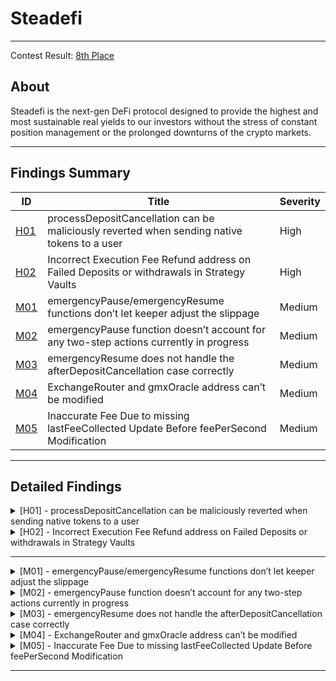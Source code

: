 # Steadefi

---

Contest Result: [8th Place](https://www.codehawks.com/contests/clo38mm260001la08daw5cbuf)

## About

Steadefi is the next-gen DeFi protocol designed to provide the highest and most sustainable real yields to our investors without the stress of constant position management or the prolonged downturns of the crypto markets.

---

## Findings Summary

| ID  | Title                            | Severity   |
|-----|----------------------------------|------------|
| [H01](#h01---xxx) | processDepositCancellation can be maliciously reverted when sending native tokens to a user                              | High       |
| [H02](#h02---xxx) | Incorrect Execution Fee Refund address on Failed Deposits or withdrawals in Strategy Vaults                              | High       |
| [M01](#m01---xxx) | emergencyPause/emergencyResume functions don’t let keeper adjust the slippage                              | Medium     |
| [M02](#m02---xxx) | emergencyPause function doesn’t account for any two-step actions currently in progress                              | Medium     |
| [M03](#m03---xxx) | emergencyResume does not handle the afterDepositCancellation case correctly                              | Medium     |
| [M04](#m04---xxx) | ExchangeRouter and gmxOracle address can’t be modified                              | Medium     |
| [M05](#m05---xxx) | Inaccurate Fee Due to missing lastFeeCollected Update Before feePerSecond Modification                              | Medium     |


---

## Detailed Findings

<details>
  <summary><a id="h01---xxx"></a>[H01] - processDepositCancellation can be maliciously reverted when sending native tokens to a user</summary>
  
  <br>

**Severity:** High

**Summary:** 

  The Strategy Vaults within the protocol use a two-step process for handling asset transfers via GMXv2. A **`createDeposit()`** transaction is followed by a callback function (**`afterDepositExecution()`** or **`afterDepositCancellation()`**) based on the transaction's success. In the event of a failed deposit due to GMX checks, a malicious user can halt the protocol by causing an intentional revert in the processDepositCancellation function.

**Vulnerability Details:** 

  The **`processDepositCancellation`** function is invoked when a deposit to the GMX fails and the corresponding **`afterDepositCancellation()`** callback is triggered in the vault's callback contract. The function is designed to refund the user's deposited assets. However, there's a vulnerability when returning native tokens through a low-level call.

```solidity
function processDepositCancellation(GMXTypes.Store storage self) external {
        GMXChecks.beforeProcessDepositCancellationChecks(self);

        // Repay borrowed assets
        GMXManager.repay(
            self, self.depositCache.borrowParams.borrowTokenAAmt, self.depositCache.borrowParams.borrowTokenBAmt
        );

        // Return user's deposited asset
        // If native token is being withdrawn, we convert wrapped to native
        if (self.depositCache.depositParams.token == address(self.WNT)) {
            self.WNT.withdraw(self.WNT.balanceOf(address(this)));
            (bool success,) = self.depositCache.user.call{value: address(this).balance}("");
            require(success, "Transfer failed.");
        } else {
            // Transfer requested withdraw asset to user
            IERC20(self.depositCache.depositParams.token).safeTransfer(
                self.depositCache.user, self.depositCache.depositParams.amt
            );
        }

        self.status = GMXTypes.Status.Open;

        emit DepositCancelled(self.depositCache.user);
    }
```

The vulnerability lies in the use of a low-level call to transfer native tokens, which checks for a successful transfer before completing the transaction. A malicious user can create a smart contract with a receive function that purposely fails, preventing the completion of the **`processDepositCancellation`** function.

**Impact:** 

The exploit can lead to the **`processDepositCancellation`** function consistently failing, which traps the contract in a perpetual "Deposit" state. This persistent state prevents any future interactions with the vault, effectively freezing its operations and could be leveraged to perform a denial-of-service attack on the protocol.

**Tools Used:** 

Manual analysis

**Recommendation:** 

To mitigate the risk, the protocol should avoid relying on the success status of the low-level call within the **`processDepositCancellation`** function. One possible solution could be implementing a try-catch mechanism around the low-level call or not requiring the success of the call for the function to proceed. Here's the updated code suggestion:

```solidity
function processDepositCancellation(GMXTypes.Store storage self) external {
        GMXChecks.beforeProcessDepositCancellationChecks(self);

	...

        // Return user's deposited asset
        // If native token is being withdrawn, we convert wrapped to native
        if (self.depositCache.depositParams.token == address(self.WNT)) {
            self.WNT.withdraw(self.WNT.balanceOf(address(this)));
            (bool success,) = self.depositCache.user.call{value: address(this).balance}("");
        } else {
	      
            ...
    }
```

</details>

<details>
  <summary><a id="h02---xxx"></a>[H02] - Incorrect Execution Fee Refund address on Failed Deposits or withdrawals in Strategy Vaults </summary>
  
  <br>

**Severity:** High

**Summary:** 

The Strategy Vaults within the protocol use a two-step process for handling deposits/withdrawals via GMXv2. A **`createDeposit()`** transaction is followed by a callback function (**`afterDepositExecution()`** or **`afterDepositCancellation()`**) based on the transaction's success. In the event of a failed deposit due to vault health checks, the execution fee refund is mistakenly sent to the depositor instead of the keeper who triggers the deposit failure process.

**Vulnerability Details:** 

The protocol handles the deposit through the **`deposit`** function, which uses several parameters including an execution fee that refunds any excess fees. 

```solidity
function deposit(GMXTypes.DepositParams memory dp) external payable nonReentrant {
        GMXDeposit.deposit(_store, dp, false);
    }

struct DepositParams {
    // Address of token depositing; can be tokenA, tokenB or lpToken
    address token;
    // Amount of token to deposit in token decimals
    uint256 amt;
    // Minimum amount of shares to receive in 1e18
    uint256 minSharesAmt;
    // Slippage tolerance for adding liquidity; e.g. 3 = 0.03%
    uint256 slippage;
    // Execution fee sent to GMX for adding liquidity
    uint256 executionFee;
  }
```

The refund is intended for the message sender (**`msg.sender`**), which in the initial deposit case, is the depositor. This is established in the **`GMXDeposit.deposit`** function, where **`self.refundee`** is assigned to **`msg.sender`**.

```solidity
function deposit(GMXTypes.Store storage self, GMXTypes.DepositParams memory dp, bool isNative) external {
        // Sweep any tokenA/B in vault to the temporary trove for future compouding and to prevent
        // it from being considered as part of depositor's assets
        if (self.tokenA.balanceOf(address(this)) > 0) {
            self.tokenA.safeTransfer(self.trove, self.tokenA.balanceOf(address(this)));
        }
        if (self.tokenB.balanceOf(address(this)) > 0) {
            self.tokenB.safeTransfer(self.trove, self.tokenB.balanceOf(address(this)));
        }

        self.refundee = payable(msg.sender);

        ...

        _dc.depositKey = GMXManager.addLiquidity(self, _alp);

        self.depositCache = _dc;

        emit DepositCreated(_dc.user, _dc.depositParams.token, _dc.depositParams.amt);
    }
```

If the deposit passes the GMX checks, the **`afterDepositExecution`** callback is triggered, leading to **`vault.processDeposit()`** to check the vault's health. A failure here updates the status to **`GMXTypes.Status.Deposit_Failed`**. The reversal process is then handled by the **`processDepositFailure`** function, which can only be called by keepers. They pay for the transaction's gas costs, including the execution fee.

```solidity
function processDepositFailure(uint256 slippage, uint256 executionFee) external payable onlyKeeper {
        GMXDeposit.processDepositFailure(_store, slippage, executionFee);
    }
```

In **`GMXDeposit.processDepositFailure`**, **`self.refundee`** is not updated, resulting in any excess execution fees being incorrectly sent to the initial depositor, although the keeper paid for it.

```solidity
function processDepositFailure(GMXTypes.Store storage self, uint256 slippage, uint256 executionFee) external {
        GMXChecks.beforeProcessAfterDepositFailureChecks(self);

        GMXTypes.RemoveLiquidityParams memory _rlp;

        // If current LP amount is somehow less or equal to amount before, we do not remove any liquidity
        if (GMXReader.lpAmt(self) <= self.depositCache.healthParams.lpAmtBefore) {
            processDepositFailureLiquidityWithdrawal(self);
        } else {
            // Remove only the newly added LP amount
            _rlp.lpAmt = GMXReader.lpAmt(self) - self.depositCache.healthParams.lpAmtBefore;

            // If delta strategy is Long, remove all in tokenB to make it more
            // efficent to repay tokenB debt as Long strategy only borrows tokenB
            if (self.delta == GMXTypes.Delta.Long) {
                address[] memory _tokenASwapPath = new address[](1);
                _tokenASwapPath[0] = address(self.lpToken);
                _rlp.tokenASwapPath = _tokenASwapPath;

                (_rlp.minTokenAAmt, _rlp.minTokenBAmt) = GMXManager.calcMinTokensSlippageAmt(
                    self, _rlp.lpAmt, address(self.tokenB), address(self.tokenB), slippage
                );
            } else {
                (_rlp.minTokenAAmt, _rlp.minTokenBAmt) = GMXManager.calcMinTokensSlippageAmt(
                    self, _rlp.lpAmt, address(self.tokenA), address(self.tokenB), slippage
                );
            }

            _rlp.executionFee = executionFee;

            // Remove liqudity
            self.depositCache.withdrawKey = GMXManager.removeLiquidity(self, _rlp);
        }
```

The same issue occurs in the **`processWithdrawFailure`** function where the excess fees will be sent to the initial user who called withdraw instead of the keeper.

**Impact:** 

This flaw causes a loss of funds for the keepers, negatively impacting the vaults. Users also inadvertently receive extra fees that are rightfully owed to the keepers

**Tools Used:** 

manual analysis

**Recommendation:** 

The **`processDepositFailure`**  and **`processWithdrawFailure`** functions must be modified to update **`self.refundee`** to the current executor of the function, which, in the case of deposit or withdraw failure, is the keeper.

```solidity
function processDepositFailure(GMXTypes.Store storage self, uint256 slippage, uint256 executionFee) external {
        GMXChecks.beforeProcessAfterDepositFailureChecks(self);

        GMXTypes.RemoveLiquidityParams memory _rlp;

	self.refundee = payable(msg.sender);

	...
        }
```

```solidity
function processWithdrawFailure(
    GMXTypes.Store storage self,
    uint256 slippage,
    uint256 executionFee
  ) external {
    GMXChecks.beforeProcessAfterWithdrawFailureChecks(self);

    self.refundee = payable(msg.sender);

    ...
  }
```

</details>

---

<details>
  <summary><a id="m01---xxx"></a>[M01] - emergencyPause/emergencyResume functions don’t let keeper adjust the slippage</summary>
  
  <br>

**Severity:** Medium

**Summary:** 

The protocol implements an emergencyPause function to be called by approved Keepers in an emergency situation. This function is designed to convert all liquidity pool tokens back to the underlying assets and hold them in the vault, also pausing all vault activities, including asset deposits, borrows, or rebalancing. However, the function fails to allow keepers to adjust the slippage that will be used when converting all liquidity pool tokens back to the underlying assets opening the door for MEV attacks.

**Vulnerability Details:** 

The emergencyPause function is called by keepers in an emergency situation, this will call GMXManager.removeLiquidity which withdraws the protocol's liquidity from the pool without allowing for slippage adjustment

```solidity
// contract GMXVault
function emergencyPause() external payable onlyKeeper {
        GMXEmergency.emergencyPause(_store);
    }

// library GMXEmergency
function emergencyPause(
    GMXTypes.Store storage self
  ) external {
    self.refundee = payable(msg.sender);

    GMXTypes.RemoveLiquidityParams memory _rlp;

    // Remove all of the vault's LP tokens
    _rlp.lpAmt = self.lpToken.balanceOf(address(this));
    _rlp.executionFee = msg.value;

    GMXManager.removeLiquidity(
      self,
      _rlp
    );

    self.status = GMXTypes.Status.Paused;

    emit EmergencyPause();
  }
```

When liquidity is added in GMXManager.addLiquidity the minMarketTokens parameter will be zero (default value). 

When liquidity is removed in GMXManager.removeLiquidity the minLongTokenAmount and minShortTokenAmount will also be set to zero (default value).

**Impact:** 

A malicious actor can sandwich the **`emergencyPause`** function, leading to significant losses for the protocol.

Similarly, the **`emergencyResume`** function is also susceptible to this issue when it attempts to add liquidity back into the pool without slippage adjustments.

**Tools Used:** 

Manual analysis

**Recommendation:** 

The **`emergencyPause`** and **`emergencyResume`** functions should be modified to include a slippage parameter that Keepers can adjust during each call.

```solidity
function emergencyPause(uint256 slippage) external payable onlyKeeper {
        GMXEmergency.emergencyPause(_store, slippage);
    }
```

```solidity
function emergencyResume(uint256 slippage) external payable onlyOwner {
        GMXEmergency.emergencyResume(_store, slippage);
    }
```

</details>

<details>
  <summary><a id="m02---xxx"></a>[M02] - emergencyPause function doesn’t account for any two-step actions currently in progress </summary>
  
  <br>

**Severity:** Medium

**Summary:** 

  The protocol implements an emergencyPause function to be called by approved Keepers in an emergency situation. This function is designed to convert all liquidity pool tokens back to the underlying assets and hold them in the vault, also pausing all vault activities, including asset deposits, borrows, or rebalancing. However, the function fails to consider ongoing process such as deposits, withdrawals, compounding, or rebalancing, which could result in incomplete actions and potential loss of funds.

**Vulnerability Details:** 

The **`emergencyPause`** function changes the vault's status to "Paused", preventing any  asset deposits, borrows, or rebalancing. However, if the function is executed while an ongoing process is underway, it could prevent the completion of that transaction. This is due to the fact that in-progress transactions rely on the vault's status for their completion logic to execute successfully.

```solidity
function emergencyPause(
    GMXTypes.Store storage self
  ) external {
    self.refundee = payable(msg.sender);

    GMXTypes.RemoveLiquidityParams memory _rlp;

    // Remove all of the vault's LP tokens
    _rlp.lpAmt = self.lpToken.balanceOf(address(this));
    _rlp.executionFee = msg.value;

    GMXManager.removeLiquidity(
      self,
      _rlp
    );

    self.status = GMXTypes.Status.Paused;

    emit EmergencyPause();
  }
```

Assuming an **`afterDepositExecution`** callback should trigger, its completion would be blocked by the paused status set by an **`emergencyPause`** call. This causes the callback to take no further action, preventing users from receiving any vault shares they should be entitled to post-deposit.

```solidity
function afterDepositExecution(
    bytes32 depositKey,
    IDeposit.Props memory /* depositProps */,
    IEvent.Props memory /* eventData */
  ) external onlyController {
    GMXTypes.Store memory _store = vault.store();

    if (
      _store.status == GMXTypes.Status.Deposit &&
      _store.depositCache.depositKey == depositKey
    ) {
      vault.processDeposit();
    } else if (
	...
  }
```

**Impact:** 

Any in-progress transaction is not accounted for when the emergency pause is activated resulting in incomplete processes and a disruption of the protocol's accounting or a loss of funds. Furthermore the execution fee refund will be sent back to the keeper that called emergencyPause instead of the user.

**Tools Used:** 

Manual analysis

**Recommendation:** 

Implement additional functionality within the **`emergencyPause`** function to ensure that ongoing transactions are accounted for before and the protocols accounting is correctly updated.

</details>

<details>
  <summary><a id="m03---xxx"></a>[M03] - emergencyResume does not handle the afterDepositCancellation case correctly</summary>
  
  <br>

**Severity:** Medium

**Summary:** 

  The **`emergencyResume`** function is intended to recover the vault's liquidity following an **`emergencyPause`**. It operates under the assumption of a successful deposit call. However, if the deposit call is cancelled by GMX, the **`emergencyResume`** function does not account for this scenario, potentially locking funds.

**Vulnerability Details:** 

When **`emergencyResume`** is invoked, it sets the vault's status to "Resume" and deposits all LP tokens back into the pool. The function is designed to execute when the vault status is "Paused" and can be triggered by an approved keeper.

```solidity
function emergencyResume(
    GMXTypes.Store storage self
  ) external {
    GMXChecks.beforeEmergencyResumeChecks(self);

    self.status = GMXTypes.Status.Resume;

    self.refundee = payable(msg.sender);

    GMXTypes.AddLiquidityParams memory _alp;

    _alp.tokenAAmt = self.tokenA.balanceOf(address(this));
    _alp.tokenBAmt = self.tokenB.balanceOf(address(this));
    _alp.executionFee = msg.value;

    GMXManager.addLiquidity(
      self,
      _alp
    );
  }
```

Should the deposit fail, the callback contract's **`afterDepositCancellation`** is expected to revert, which does not impact the continuation of the GMX execution. After the cancellation occurs, the vault status is "Resume", and the liquidity is not re-added to the pool.

```solidity
function afterDepositCancellation(
    bytes32 depositKey,
    IDeposit.Props memory /* depositProps */,
    IEvent.Props memory /* eventData */
  ) external onlyController {
    GMXTypes.Store memory _store = vault.store();

    if (_store.status == GMXTypes.Status.Deposit) {
      if (_store.depositCache.depositKey == depositKey)
        vault.processDepositCancellation();
    } else if (_store.status == GMXTypes.Status.Rebalance_Add) {
      if (_store.rebalanceCache.depositKey == depositKey)
        vault.processRebalanceAddCancellation();
    } else if (_store.status == GMXTypes.Status.Compound) {
      if (_store.compoundCache.depositKey == depositKey)
        vault.processCompoundCancellation();
    } else {
      revert Errors.DepositCancellationCallback();
    }
  }
```

Given this, another attempt to execute **`emergencyResume`** will fail because the vault status is not "Paused".

```solidity
function beforeEmergencyResumeChecks (
    GMXTypes.Store storage self
  ) external view {
    if (self.status != GMXTypes.Status.Paused)
      revert Errors.NotAllowedInCurrentVaultStatus();
  }
```

In this state, an attempt to revert to "Paused" status via **`emergencyPause`** could fail in GMXManager.removeLiquidity, as there are no tokens to send back to the GMX pool, leading to a potential fund lock within the contract.

**Impact:** 

The current implementation may result in funds being irretrievably locked within the contract. 

**Tools Used:** 

Manual Analysis

**Recommendation:** 

To address this issue, handle the afterDepositCancellation case correctly by allowing emergencyResume to be called again.

</details>

<details>
  <summary><a id="m04---xxx"></a>[M04] - ExchangeRouter and gmxOracle address can’t be modified</summary>
  
  <br>

**Severity:** Medium

**Summary:** 

  GMXVault's current implementation sets the **`gmxOracle`** and **`exchangeRouter`** addresses at deployment with no capability to update them. Given that GMX documentation suggests the potential for these addresses to change in the future, the lack of an update mechanism could result in operational issues if and when an update is required.

”If using contracts such as the ExchangeRouter, Oracle or Reader do note that their addresses will change as new logic is added”

The GMXVault contract is initially configured with the **`gmxOracle`** and **`exchangeRouter`** addresses, during the construction of the contract. However there is no functionality to change these addresses down the line.

```solidity
constructor(string memory name, string memory symbol, GMXTypes.Store memory store_)
        ERC20(name, symbol)
        Ownable(msg.sender)
    {
			
	_store.gmxOracle = IGMXOracle(store_.gmxOracle);

        _store.exchangeRouter = IExchangeRouter(store_.exchangeRouter);
        _store.router = store_.router;
        _store.depositVault = store_.depositVault;
        _store.withdrawalVault = store_.withdrawalVault;
        _store.roleStore = store_.roleStore;

        _store.swapRouter = ISwap(store_.swapRouter);

        ...
    }
```

**Impact:** 

The inability to update these addresses means that GMXVault risks becoming incompatible with newer versions of related contracts or could continue to rely on outdated or potentially insecure versions.

**Tools Used:** 

Manual analysis

**Recommendation:** 

Add owner-only functions that enable the updating of the **`gmxOracle`** and **`exchangeRouter`** addresses.

</details>

<details>
  <summary><a id="m05---xxx"></a>[M05] - Inaccurate Fee Due to missing lastFeeCollected Update Before feePerSecond Modification</summary>
  
  <br>

**Severity:** Medium

**Summary:** 

  The protocol charges a management fee based on the **`feePerSecond`** variable, which dictates the rate at which new vault tokens are minted as fees via the **`mintFee`** function. An administrative function **`updateFeePerSecond`** allows the owner to alter this fee rate. However, the current implementation does not account for accrued fees before the update, potentially leading to incorrect fee calculation.

**Vulnerability Details:** 

The contract's logic fails to account for outstanding fees at the old rate prior to updating the **`feePerSecond`**. As it stands, the **`updateFeePerSecond`** function changes the fee rate without triggering a **`mintFee`**, which would update the **`lastFeeCollected`** timestamp and mint the correct amount of fees owed up until that point.

```solidity
function updateFeePerSecond(uint256 feePerSecond) external onlyOwner {
        _store.feePerSecond = feePerSecond;
        emit FeePerSecondUpdated(feePerSecond);
    }
```

**Scenario Illustration:**

- User A deposits, triggering **`mintFee`** and setting **`lastFeeCollected`** to the current **`block.timestamp`**.
- After two hours without transactions, no additional **`mintFee`** calls occur.
- The owner invokes **`updateFeePerSecond`** to increase the fee by 10%.
- User B deposits, and **`mintFee`** now calculates fees since **`lastFeeCollected`** using the new, higher rate, incorrectly applying it to the period before the rate change.

**Impact:** 

The impact is twofold:

- An increased **`feePerSecond`** results in excessively high fees charged for the period before the update.
- A decreased **`feePerSecond`** leads to lower-than-expected fees for the same duration.

**Tools Used:** 

Manual Analysis

**Recommendation:** 

Ensure the fees are accurately accounted for at their respective rates by updating **`lastFeeCollected`** to the current timestamp prior to altering the **`feePerSecond`**. This can be achieved by invoking **`mintFee`** within the **`updateFeePerSecond`** function to settle all pending fees first:

```solidity
function updateFeePerSecond(uint256 feePerSecond) external onlyOwner {
	self.vault.mintFee();
        _store.feePerSecond = feePerSecond;
        emit FeePerSecondUpdated(feePerSecond);
    }
```

</details>

---
